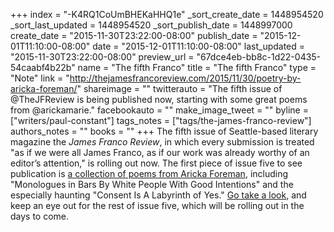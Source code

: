 +++
index = "-K4RQ1CoUmBHEKaHHQ1e"
_sort_create_date = 1448954520
_sort_last_updated = 1448954520
_sort_publish_date = 1448997000
create_date = "2015-11-30T23:22:00-08:00"
publish_date = "2015-12-01T11:10:00-08:00"
date = "2015-12-01T11:10:00-08:00"
last_updated = "2015-11-30T23:22:00-08:00"
preview_url = "67dce4eb-bb8c-1d22-0435-54caabf4b22b"
name = "The fifth Franco"
title = "The fifth Franco"
type = "Note"
link = "http://thejamesfrancoreview.com/2015/11/30/poetry-by-aricka-foreman/"
shareimage = ""
twitterauto = "The fifth issue of @TheJFReview is being published now, starting with some great poems from @arickamarie."
facebookauto = ""
make_image_tweet = ""
byline = ["writers/paul-constant"]
tags_notes = ["tags/the-james-franco-review"]
authors_notes = ""
books = ""
+++
The fifth issue of Seattle-based literary magazine the *James Franco Review*, in which every submission is treated "as if we were all James Franco, as if our work was already worthy of an editor’s attention," is rolling out now. The first piece of issue five to see publication is [a collection of poems from Aricka Foreman](http://thejamesfrancoreview.com/2015/11/30/poetry-by-aricka-foreman/), including "Monologues in Bars By White People With Good Intentions" and the especially haunting "Consent Is A Labyrinth of Yes." [Go take a look](http://thejamesfrancoreview.com/2015/11/30/poetry-by-aricka-foreman/), and keep an eye out for the rest of issue five, which will be rolling out in the days to come.